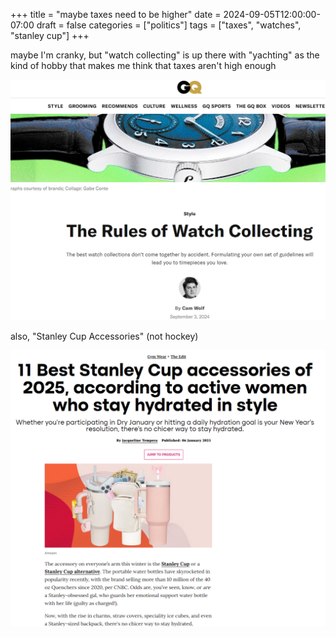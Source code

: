 +++
title = "maybe taxes need to be higher"
date = 2024-09-05T12:00:00-07:00
draft = false
categories = ["politics"]
tags = ["taxes", "watches", "stanley cup"]
+++

maybe I'm cranky, but "watch collecting" is up there with "yachting" as the kind of hobby that makes me think that taxes aren't high enough

![](./watches.png)

also, "Stanley Cup Accessories" (not hockey)

![](./stanley-2.png)